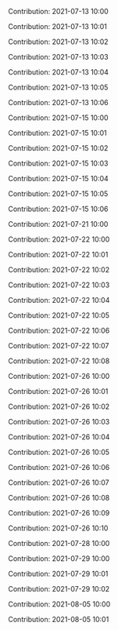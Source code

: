 Contribution: 2021-07-13 10:00

Contribution: 2021-07-13 10:01

Contribution: 2021-07-13 10:02

Contribution: 2021-07-13 10:03

Contribution: 2021-07-13 10:04

Contribution: 2021-07-13 10:05

Contribution: 2021-07-13 10:06

Contribution: 2021-07-15 10:00

Contribution: 2021-07-15 10:01

Contribution: 2021-07-15 10:02

Contribution: 2021-07-15 10:03

Contribution: 2021-07-15 10:04

Contribution: 2021-07-15 10:05

Contribution: 2021-07-15 10:06

Contribution: 2021-07-21 10:00

Contribution: 2021-07-22 10:00

Contribution: 2021-07-22 10:01

Contribution: 2021-07-22 10:02

Contribution: 2021-07-22 10:03

Contribution: 2021-07-22 10:04

Contribution: 2021-07-22 10:05

Contribution: 2021-07-22 10:06

Contribution: 2021-07-22 10:07

Contribution: 2021-07-22 10:08

Contribution: 2021-07-26 10:00

Contribution: 2021-07-26 10:01

Contribution: 2021-07-26 10:02

Contribution: 2021-07-26 10:03

Contribution: 2021-07-26 10:04

Contribution: 2021-07-26 10:05

Contribution: 2021-07-26 10:06

Contribution: 2021-07-26 10:07

Contribution: 2021-07-26 10:08

Contribution: 2021-07-26 10:09

Contribution: 2021-07-26 10:10

Contribution: 2021-07-28 10:00

Contribution: 2021-07-29 10:00

Contribution: 2021-07-29 10:01

Contribution: 2021-07-29 10:02

Contribution: 2021-08-05 10:00

Contribution: 2021-08-05 10:01

